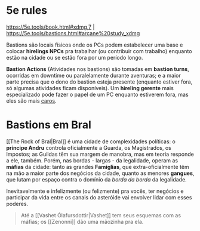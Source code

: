 # 5e rules
https://5e.tools/book.html#xdmg,7 | https://5e.tools/bastions.html#arcane%20study_xdmg

Bastions são locais físicos onde os PCs podem estabelecer uma base e colocar **hirelings NPCs** pra trabalhar (ou contribuir com trabalho) enquanto estão na cidade ou se estão fora por um período longo. 

**Bastion Actions** (Atividades nos bastions) são tomadas em __bastion turns__, ocorridas em downtime ou paralelamente durante aventuras; e a maior parte precisa que o dono do bastion esteja presente (enquanto estiver fora, só algumas atividades ficam disponíveis). Um **hireling gerente** mais especializado pode fazer o papel de um PC enquanto estiverem fora, mas eles são mais <abbr title="Não, Amaury, não significa que eu já resolvi 100% da economia!!">caros</abbr>.

# Bastions em Bral
[[The Rock of Bral|Bral]] é uma cidade de complexidades políticas: o **príncipe Andru** controla oficialmente a Guarda, os Magistrados, os Impostos; as Guildas têm sua margem de manobra, mas em teoria responde a ele, também. Porém, nas bordas - largas - da legalidade, operam as **máfias** da cidade: tanto as grandes **Famiglias**, que extra-oficialmente têm na mão a maior parte dos negócios da cidade, quanto as menores **gangues**, que lutam por espaço contra o domínio da *borda da borda* da legalidade. 

Inevitavelmente e infelizmente (ou felizmente) pra vocês, ter negócios e participar da vida entre os canais do asteróide vai envolver lidar com esses poderes.

> Até a [[Vashet Ólafursdottir|Vashet]] tem seus esquemas com as máfias; os [[Zenonni]] dão uma mãozinha pra ela. 